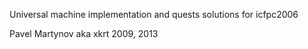 Universal machine implementation and quests solutions for icfpc2006

Pavel Martynov aka xkrt 2009, 2013
